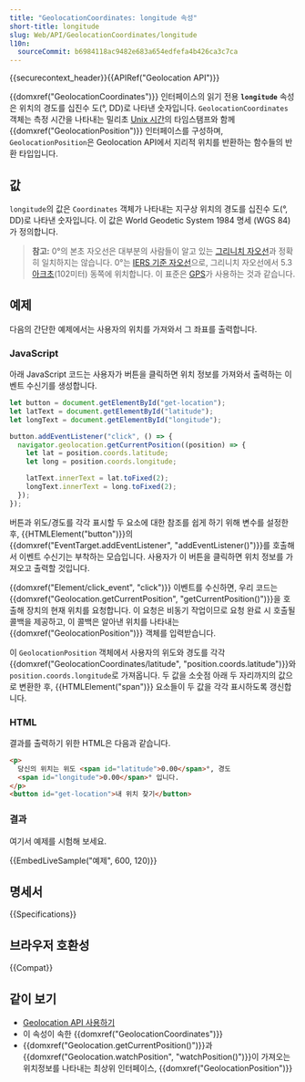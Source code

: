 ```yaml
---
title: "GeolocationCoordinates: longitude 속성"
short-title: longitude
slug: Web/API/GeolocationCoordinates/longitude
l10n:
  sourceCommit: b6984118ac9482e683a654edfefa4b426ca3c7ca
---
```


{{securecontext_header}}{{APIRef("Geolocation API")}}

{{domxref("GeolocationCoordinates")}} 인터페이스의 읽기 전용 **`longitude`** 속성은 위치의 경도를 십진수 도(°, DD)로 나타낸 숫자입니다. `GeolocationCoordinates` 객체는 측정 시간을 나타내는 밀리초 [Unix 시간](/ko/docs/Glossary/Unix_time)의 타임스탬프와 함께 {{domxref("GeolocationPosition")}} 인터페이스를 구성하며, `GeolocationPosition`은 Geolocation API에서 지리적 위치를 반환하는 함수들의 반환 타입입니다.

## 값

`longitude`의 값은 `Coordinates` 객체가 나타내는 지구상 위치의 경도를 십진수 도(°, DD)로 나타낸 숫자입니다. 이 값은 World Geodetic System 1984 명세 (WGS 84)가 정의합니다.

> **참고:** 0°의 본초 자오선은 대부분의 사람들이 알고 있는 [그리니치 자오선](https://ko.wikipedia.org/wiki/그리니치_자오선)과 정확히 일치하지는 않습니다. 0°는 [IERS 기준 자오선](https://en.wikipedia.org/wiki/IERS_Reference_Meridian)으로, 그리니치 자오선에서 5.3 [아크초](https://en.wikipedia.org/wiki/Arcseconds)(102미터) 동쪽에 위치합니다. 이 표준은 [GPS](https://ko.wikipedia.org/wiki/GPS)가 사용하는 것과 같습니다.

## 예제

다음의 간단한 예제에서는 사용자의 위치를 가져와서 그 좌표를 출력합니다.

### JavaScript

아래 JavaScript 코드는 사용자가 버튼을 클릭하면 위치 정보를 가져와서 출력하는 이벤트 수신기를 생성합니다.

```js
let button = document.getElementById("get-location");
let latText = document.getElementById("latitude");
let longText = document.getElementById("longitude");

button.addEventListener("click", () => {
  navigator.geolocation.getCurrentPosition((position) => {
    let lat = position.coords.latitude;
    let long = position.coords.longitude;

    latText.innerText = lat.toFixed(2);
    longText.innerText = long.toFixed(2);
  });
});
```

버튼과 위도/경도를 각각 표시할 두 요소에 대한 참조를 쉽게 하기 위해 변수를 설정한 후, {{HTMLElement("button")}}의 {{domxref("EventTarget.addEventListener", "addEventListener()")}}를 호출해서 이벤트 수신기는 부착하는 모습입니다. 사용자가 이 버튼을 클릭하면 위치 정보를 가져오고 출력할 것입니다.

{{domxref("Element/click_event", "click")}} 이벤트를 수신하면, 우리 코드는 {{domxref("Geolocation.getCurrentPosition", "getCurrentPosition()")}}을 호출해 장치의 현재 위치를 요청합니다. 이 요청은 비동기 작업이므로 요청 완료 시 호출될 콜백을 제공하고, 이 콜백은 알아낸 위치를 나타내는 {{domxref("GeolocationPosition")}} 객체를 입력받습니다.

이 `GeolocationPosition` 객체에서 사용자의 위도와 경도를 각각 {{domxref("GeolocationCoordinates/latitude", "position.coords.latitude")}}와 `position.coords.longitude`로 가져옵니다. 두 값을 소숫점 아래 두 자리까지의 값으로 변환한 후, {{HTMLElement("span")}} 요소들이 두 값을 각각 표시하도록 갱신합니다.

### HTML

결과를 출력하기 위한 HTML은 다음과 같습니다.

```html
<p>
  당신의 위치는 위도 <span id="latitude">0.00</span>°, 경도
  <span id="longitude">0.00</span>° 입니다.
</p>
<button id="get-location">내 위치 찾기</button>
```

### 결과

여기서 예제를 시험해 보세요.

{{EmbedLiveSample("예제", 600, 120)}}

## 명세서

{{Specifications}}

## 브라우저 호환성

{{Compat}}

## 같이 보기

- [Geolocation API 사용하기](/ko/docs/Web/API/Geolocation_API/Using_the_Geolocation_API)
- 이 속성이 속한 {{domxref("GeolocationCoordinates")}}
- {{domxref("Geolocation.getCurrentPosition()")}}과 {{domxref("Geolocation.watchPosition", "watchPosition()")}}이 가져오는 위치정보를 나타내는 최상위 인터페이스, {{domxref("GeolocationPosition")}}
